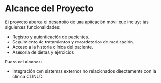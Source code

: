 # Alcance del Proyecto
El proyecto abarca el desarrollo de una aplicación móvil que incluye las siguientes funcionalidades:
- Registro y autenticación de pacientes.
- Seguimiento de tratamientos y recordatorios de medicación.
- Acceso a la historia clínica del paciente.
- Asesoria de dietas y ejercicios

Fuera del alcance:
- Integración con sistemas externos no relacionados directamente con la clínica CLINUD.